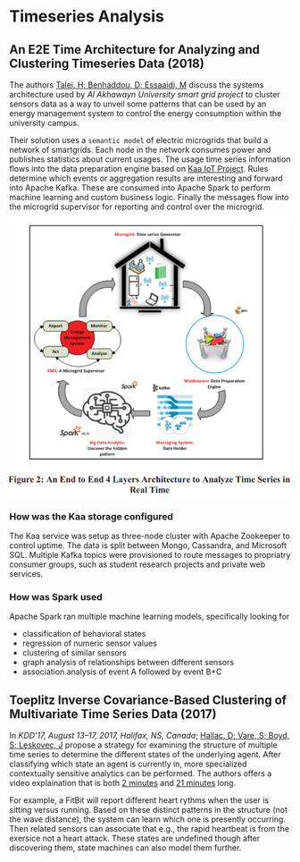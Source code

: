 # Timeseries Analysis

## An E2E Time Architecture for Analyzing and Clustering Timeseries Data (2018)

The authors [Talei, H; Benhaddou, D; Essaaidi, M](E2E_Realtime_Analyzing_Timeseries_Data.pdf) discuss the systems architecture used by _Al Akhawayn University smart grid project_ to cluster sensors data as a way to unveil some patterns that can be used by an energy management system to control the energy consumption within the university campus.

Their solution uses a `semantic model` of electric microgrids that build a network of smartgrids.  Each node in the network consumes power and publishes statistics about current usages.  The usage time series information flows into the data preparation engine based on [Kaa IoT Project](https://www.kaaproject.org/).  Rules determine which events or aggregation results are interesting and forward into Apache Kafka.  These are consumed into Apache Spark to perform machine learning and custom business logic.  Finally the messages flow into the microgrid supervisor for reporting and control over the microgrid.

![timeseries_arch.png](timeseries_arch.png)

### How was the Kaa storage configured

The Kaa service was setup as three-node cluster with Apache Zookeeper to control uptime.  The data is split between Mongo, Cassandra, and Microsoft SQL.  Multiple Kafka topics were provisioned to route messages to propriatry consumer groups, such as student research projects and private web services.

### How was Spark used

Apache Spark ran multiple machine learning models, specifically looking for

- classification of behavioral states
- regression of numeric sensor values
- clustering of similar sensors
- graph analysis of relationships between different sensors
- association analysis of event A followed by event B+C

## Toeplitz Inverse Covariance-Based Clustering of Multivariate Time Series Data (2017)

In _KDD’17, August 13–17, 2017, Halifax, NS, Canada_; [Hallac, D; Vare, S; Boyd, S; Leskovec, J](Covariance_Clustering_multivariate_timeseries.pdf) propose a strategy for examining the structure of multiple time series to determine the different states of the underlying agent.  After classifying which state an agent is currently in, more specialized contextually sensitive analytics can be performed.  The authors offers a video explaination that is both [2 minutes](https://youtu.be/Fh5fRiRd3Q4) and [21 minutes](https://youtu.be/QYUyAbuHrSs) long.

For example, a FitBit will report different heart rythms when the user is sitting versus running.  Based on these distinct patterns in the structure (not the wave distance), the system can learn which one is presently occurring.  Then related sensors can associate that e.g., the rapid heartbeat is from the exersice not a heart attack.  These states are undefined though after discovering them, state machines can also model them further.
